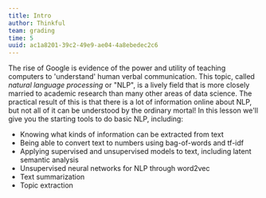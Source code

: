 ```yaml
---
title: Intro
author: Thinkful
team: grading
time: 5
uuid: ac1a8201-39c2-49e9-ae04-4a8ebedec2c6
---
```


The rise of Google is evidence of the power and utility of teaching computers to 'understand' human verbal communication. This topic, called _natural language processing_ or "NLP", is a lively field that is more closely married to academic research than many other areas of data science. The practical result of this is that there is a lot of information online about NLP, but not all of it can be understood by the ordinary mortal! In this lesson we'll give you the starting tools to do basic NLP, including:

 * Knowing what kinds of information can be extracted from text
 * Being able to convert text to numbers using bag-of-words and tf-idf
 * Applying supervised and unsupervised models to text, including latent semantic analysis
 * Unsupervised neural networks for NLP through word2vec
 * Text summarization
 * Topic extraction

